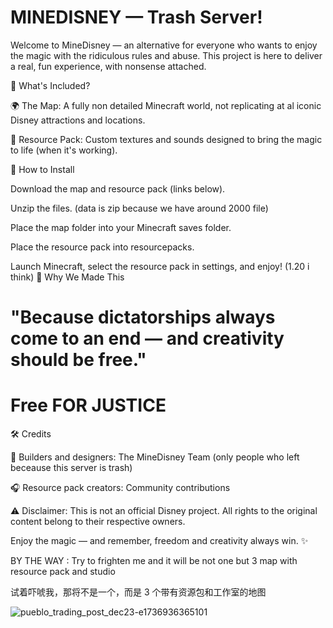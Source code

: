 # MINEDISNEY — Trash Server!

Welcome to MineDisney — an alternative for everyone who wants to enjoy the magic with the ridiculous rules and abuse. This project is here to deliver a real, fun experience, with nonsense attached.

📌 What's Included?

🌍 The Map: A fully non detailed Minecraft world, not replicating at al iconic Disney attractions and locations.

🎨 Resource Pack: Custom textures and sounds designed to bring the magic to life (when it's working).

🚀 How to Install

Download the map and resource pack (links below).

Unzip the files. (data is zip because we have around 2000 file)

Place the map folder into your Minecraft saves folder.

Place the resource pack into resourcepacks.

Launch Minecraft, select the resource pack in settings, and enjoy!
(1.20 i think)
💪 Why We Made This

<h1>"Because dictatorships always come to an end — and creativity should be free."</h1>

# Free FOR JUSTICE

🛠️ Credits

🎢 Builders and designers: The MineDisney Team (only people who left beceause this server is trash)

🎧 Resource pack creators: Community contributions

⚠️ Disclaimer: This is not an official Disney project. All rights to the original content belong to their respective owners.

Enjoy the magic — and remember, freedom and creativity always win. ✨


BY THE WAY : Try to frighten me and it will be not one but 3 map with resource pack and studio


试着吓唬我，那将不是一个，而是 3 个带有资源包和工作室的地图


![pueblo_trading_post_dec23-e1736936365101](https://github.com/user-attachments/assets/079821dc-8bab-4b6d-b0c5-4fc8da97b7ff)
